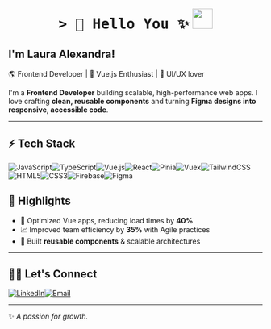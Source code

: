 <h1 align="center">
    <tt>> 👋 Hello You ✨</tt>
    <img src="https://media.giphy.com/media/v1.Y2lkPWVjZjA1ZTQ3Y2ljbWFoN29qbGVmM2VsaG1ocGJ6YTc2bWF0MThwOTFuYXRkN2YzdCZlcD12MV9naWZzX3NlYXJjaCZjdD1n/Bdlct2MrZSpY415Ym8/giphy.gif" width=40 /> 
</h1>

## I'm Laura Alexandra!  

🌎 Frontend Developer | 💚 Vue.js Enthusiast | 🎨 UI/UX lover

 
I'm a **Frontend Developer** building scalable, high-performance web apps.
I love crafting **clean, reusable components** and turning **Figma designs into responsive, accessible code**.



---
## ⚡ Tech Stack  

![JavaScript](https://img.shields.io/badge/JavaScript-F7DF1E?style=for-the-badge&logo=javascript&logoColor=000)![TypeScript](https://img.shields.io/badge/TypeScript-3178C6?style=for-the-badge&logo=typescript&logoColor=fff)![Vue.js](https://img.shields.io/badge/Vue.js-42b883?style=for-the-badge&logo=vue.js&logoColor=fff)![React](https://img.shields.io/badge/React-61DAFB?style=for-the-badge&logo=react&logoColor=000)![Pinia](https://img.shields.io/badge/Pinia-FFD859?style=for-the-badge&logo=vue.js&logoColor=000)![Vuex](https://img.shields.io/badge/Vuex-35495E?style=for-the-badge&logo=vue.js&logoColor=fff)![TailwindCSS](https://img.shields.io/badge/TailwindCSS-38B2AC?style=for-the-badge&logo=tailwind-css&logoColor=fff)![HTML5](https://img.shields.io/badge/HTML5-E34F26?style=for-the-badge&logo=html5&logoColor=fff)![CSS3](https://img.shields.io/badge/CSS3-1572B6?style=for-the-badge&logo=css3&logoColor=fff)![Firebase](https://img.shields.io/badge/Firebase-FFCA28?style=for-the-badge&logo=firebase&logoColor=000)![Figma](https://img.shields.io/badge/Figma-F24E1E?style=for-the-badge&logo=figma&logoColor=fff)  


## 🌟 Highlights  

- 🚀 Optimized Vue apps, reducing load times by **40%**  
- 📈 Improved team efficiency by **35%** with Agile practices  
- 🧩 Built **reusable components** & scalable architectures  

---

## 🤝🏻 Let's Connect  

[![LinkedIn](https://img.shields.io/badge/LinkedIn-0A66C2?style=for-the-badge&logo=linkedin&logoColor=fff)](https://www.linkedin.com/in/laristizabala)[![Email](https://img.shields.io/badge/Email-D14836?style=for-the-badge&logo=gmail&logoColor=fff)](mailto:alexandra.aristizabala@gmail.com)  

---

✨ *A passion for growth.*